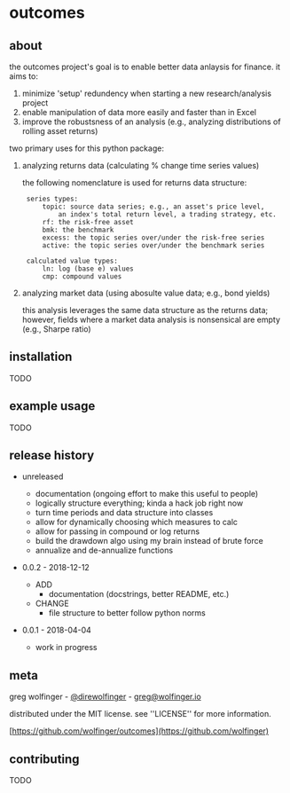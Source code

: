 # outcomes

## about

the outcomes project's goal is to enable better data anlaysis for finance. it aims to:

1) minimize 'setup' redundency when starting a new research/analysis project
2) enable manipulation of data more easily and faster than in Excel
3) improve the robustsness of an analysis (e.g., analyzing distributions of rolling asset returns)

two primary uses for this python package:

1) analyzing returns data (calculating % change time series values)

    the following nomenclature is used for returns data structure:

        series types:
            topic: source data series; e.g., an asset's price level,
                an index's total return level, a trading strategy, etc.
            rf: the risk-free asset
            bmk: the benchmark
            excess: the topic series over/under the risk-free series
            active: the topic series over/under the benchmark series

        calculated value types:
            ln: log (base e) values
            cmp: compound values

2) analyzing market data (using abosulte value data; e.g., bond yields)

    this analysis leverages the same data structure as the returns data;
    however, fields where a market data analysis is nonsensical
    are empty (e.g., Sharpe ratio)


## installation

TODO


## example usage

TODO


## release history

* unreleased
    * documentation (ongoing effort to make this useful to people)
    * logically structure everything; kinda a hack job right now
    * turn time periods and data structure into classes
    * allow for dynamically choosing which measures to calc
    * allow for passing in compound or log returns
    * build the drawdown algo using my brain instead of brute force
    * annualize and de-annualize functions

* 0.0.2 - 2018-12-12
    * ADD
        * documentation (docstrings, better README, etc.)
    * CHANGE
        * file structure to better follow python norms

* 0.0.1 - 2018-04-04
    * work in progress


## meta

greg wolfinger - [@direwolfinger](https://twitter.com/direwolfinger) - greg@wolfinger.io

distributed under the MIT license. see ''LICENSE'' for more information.

[https://github.com/wolfinger/outcomes](https://github.com/wolfinger)


## contributing

TODO